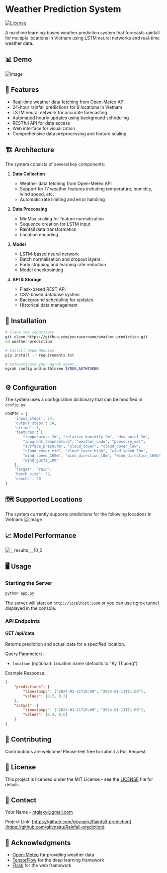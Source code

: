 # Weather Prediction System

[![License](https://img.shields.io/badge/License-MIT-blue.svg)](LICENSE)

A machine learning-based weather prediction system that forecasts rainfall for multiple locations in Vietnam using LSTM neural networks and real-time weather data.

## 📊 Demo

![image](https://github.com/user-attachments/assets/a9cc176e-3834-4ee9-bbde-2700db35de07)

## 🌟 Features

- Real-time weather data fetching from Open-Meteo API
- 24-hour rainfall predictions for 9 locations in Vietnam
- LSTM neural network for accurate forecasting
- Automated hourly updates using background scheduling
- RESTful API for data access
- Web interface for visualization
- Comprehensive data preprocessing and feature scaling

## 🏗️ Architecture

The system consists of several key components:

1. **Data Collection**
   - Weather data fetching from Open-Meteo API
   - Support for 17 weather features including temperature, humidity, wind speed, etc.
   - Automatic rate limiting and error handling

2. **Data Processing**
   - MinMax scaling for feature normalization
   - Sequence creation for LSTM input
   - Rainfall data transformation
   - Location encoding

3. **Model**
   - LSTM-based neural network
   - Batch normalization and dropout layers
   - Early stopping and learning rate reduction
   - Model checkpointing

4. **API & Storage**
   - Flask-based REST API
   - CSV-based database system
   - Background scheduling for updates
   - Historical data management

## 🚀 Installation

```bash
# Clone the repository
git clone https://github.com/yourusername/weather-prediction.git
cd weather-prediction

# Install dependencies
pip install -r requirements.txt

# Authenticate your ngrok agent.
ngrok config add-authtoken $YOUR_AUTHTOKEN
```

# 
## ⚙️ Configuration

The system uses a configuration dictionary that can be modified in `config.py`:

```python
CONFIG = {
    'input_steps': 24,
    'output_steps': 24,
    'stride': 1,
    'features': [
        "temperature_2m", "relative_humidity_2m", "dew_point_2m",
        "apparent_temperature", "weather_code", "pressure_msl",
        "surface_pressure", "cloud_cover", "cloud_cover_low",
        "cloud_cover_mid", "cloud_cover_high", "wind_speed_10m",
        "wind_speed_100m", "wind_direction_10m", "wind_direction_100m",
        "wind_gusts_10m"
    ],
    'target': 'rain',
    'batch_size': 32,
    'epochs': 20
}
```

## 🗺️ Supported Locations

The system currently supports predictions for the following locations in Vietnam:
![image](https://github.com/user-attachments/assets/71a567c6-3abe-471b-b217-48eee3779063)


## 📈 Model Performance

![__results___10_0](https://github.com/user-attachments/assets/dcb5406f-2922-4c4e-9319-ced62a07ecb3)

## 🖥️ Usage

### Starting the Server

```bash
python app.py
```

The server will start on `http://localhost:5000` or you can use ngrok tunnel displayed in the console.

### API Endpoints

#### GET /api/data
Returns prediction and actual data for a specified location.

Query Parameters:
- `location` (optional): Location name (defaults to "Ky Thuong")

Example Response:
```json
{
    "predictions": {
        "timestamps": ["2024-01-11T10:00", "2024-01-11T11:00"],
        "values": [0.5, 0.7]
    },
    "actual": {
        "timestamps": ["2024-01-11T10:00", "2024-01-11T11:00"],
        "values": [0.4, 0.6]
    }
}
```

## 🤝 Contributing

Contributions are welcome! Please feel free to submit a Pull Request.

## 📝 License

This project is licensed under the MIT License - see the [LICENSE](https://github.com/gkynajru/Rainfall-prediction/blob/master/LICENSE.md) file for details.

## 📧 Contact

Your Name - [ntgiaky@gmail.com](mailto:ntgiaky@gmail.com)

Project Link: [https://github.com/gkynajru/Rainfall-prediction](https://github.com/gkynajru/Rainfall-prediction)

## 🙏 Acknowledgments

- [Open-Meteo](https://open-meteo.com/) for providing weather data
- [TensorFlow](https://www.tensorflow.org/) for the deep learning framework
- [Flask](https://flask.palletsprojects.com/) for the web framework
